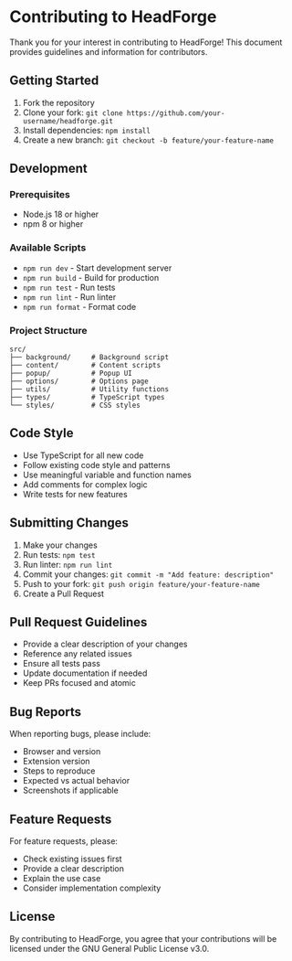 # Contributing to HeadForge

Thank you for your interest in contributing to HeadForge! This document provides guidelines and information for contributors.

## Getting Started

1. Fork the repository
2. Clone your fork: `git clone https://github.com/your-username/headforge.git`
3. Install dependencies: `npm install`
4. Create a new branch: `git checkout -b feature/your-feature-name`

## Development

### Prerequisites
- Node.js 18 or higher
- npm 8 or higher

### Available Scripts
- `npm run dev` - Start development server
- `npm run build` - Build for production
- `npm run test` - Run tests
- `npm run lint` - Run linter
- `npm run format` - Format code

### Project Structure
```
src/
├── background/     # Background script
├── content/        # Content scripts
├── popup/          # Popup UI
├── options/        # Options page
├── utils/          # Utility functions
├── types/          # TypeScript types
└── styles/         # CSS styles
```

## Code Style

- Use TypeScript for all new code
- Follow existing code style and patterns
- Use meaningful variable and function names
- Add comments for complex logic
- Write tests for new features

## Submitting Changes

1. Make your changes
2. Run tests: `npm test`
3. Run linter: `npm run lint`
4. Commit your changes: `git commit -m "Add feature: description"`
5. Push to your fork: `git push origin feature/your-feature-name`
6. Create a Pull Request

## Pull Request Guidelines

- Provide a clear description of your changes
- Reference any related issues
- Ensure all tests pass
- Update documentation if needed
- Keep PRs focused and atomic

## Bug Reports

When reporting bugs, please include:
- Browser and version
- Extension version
- Steps to reproduce
- Expected vs actual behavior
- Screenshots if applicable

## Feature Requests

For feature requests, please:
- Check existing issues first
- Provide a clear description
- Explain the use case
- Consider implementation complexity

## License

By contributing to HeadForge, you agree that your contributions will be licensed under the GNU General Public License v3.0.
